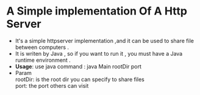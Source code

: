 A Simple implementation Of A Http Server
==================
* It's a simple httpserver implementation ,and it can be  used to share file between computers .
* It is writen by Java , so if you want to run it , you must have a Java runtime environment .
* **Usage**: use java command : java Main rootDir port  
* Param   
rootDir: is the root dir you can specify to share files  
port: the port others can visit 

